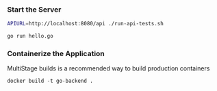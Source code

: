 ### Start the Server 

```sh
APIURL=http://localhost:8080/api ./run-api-tests.sh

go run hello.go 
```


### Containerize the Application 
MultiStage builds is a recommended way to build production containers

`docker build -t go-backend .`
